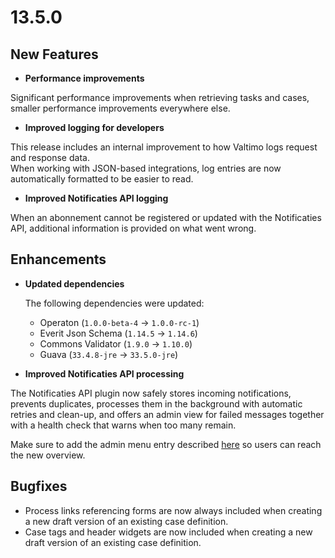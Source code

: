 # 13.5.0

## New Features

* **Performance improvements**

Significant performance improvements when retrieving tasks and cases, smaller performance improvements everywhere else.

* **Improved logging for developers**

This release includes an internal improvement to how Valtimo logs request and response data.  
When working with JSON-based integrations, log entries are now automatically formatted to be easier to read.

* **Improved Notificaties API logging**

When an abonnement cannot be registered or updated with the Notificaties API, additional information is provided on
what went wrong.

## Enhancements

* **Updated dependencies**

  The following dependencies were updated:
  * Operaton (`1.0.0-beta-4` &rarr; `1.0.0-rc-1`)
  * Everit Json Schema (`1.14.5` &rarr; `1.14.6`)
  * Commons Validator (`1.9.0` &rarr; `1.10.0`)
  * Guava (`33.4.8-jre` &rarr; `33.5.0-jre`)

* **Improved Notificaties API processing**

The Notificaties API plugin now safely stores incoming notifications, prevents duplicates, processes them in the background with automatic retries and clean-up, and offers an admin view for failed messages together with a health check that warns when too many remain. 

Make sure to add the admin menu entry described [here](../../../features/plugins/configure-notificaties-api-plugin.md) so users can reach the new overview.

## Bugfixes

* Process links referencing forms are now always included when creating a new draft version of an existing case definition.
* Case tags and header widgets are now included when creating a new draft version of an existing case definition.
